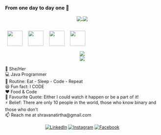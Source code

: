 ### From one day to day one :rocket: 

<div align="center">
 <a href="https://github.com/shravanatirtha">
 <img align="center" src="https://github-readme-stats-ten-gilt.vercel.app/api?username=shravanatirtha&theme=gruvbox&show_icons=true&count_private=true&count_private_pr=true&count_public_pr=true&show_owner=true" />
</a>
<a href="https://github.com/shravanatirtha">
 <img align="center" src="https://github-readme-streak-stats.herokuapp.com/?user=shravanatirtha&theme=merko" />
</a>
<br/>
<br/>
<p align="justify">
  <code> <img height="50" src="https://www.vectorlogo.zone/logos/java/java-ar21.svg"> </code> 
 <code> <img height="50" src="https://www.vectorlogo.zone/logos/nodejs/nodejs-horizontal.svg"> </code>
 <code> <img height="50" src="https://www.vectorlogo.zone/logos/mysql/mysql-ar21.svg"> </code>
  <code> <img height="50" src="https://www.vectorlogo.zone/logos/google_cloud/google_cloud-ar21.svg"> </code>
 </p>
 <a href="https://github.com/shravanatirtha">
 <img align="center" src="https://github-readme-stats.vercel.app/api/top-langs/?username=shravanatirtha&langs_count=8&theme=gruvbox" />
</a>
 </div> 
 <div align="center">
 <a href="https://github.com/shravanatirtha">
  <img align="center" src="https://github-readme-stats.vercel.app/api/wakatime?username=shravanatirtha&theme=gruvbox" />
</a>
 </div>   
 </div>
<br/>
👧 She/Her<br/>
💻 Java Programmer<br/>
🔄 Routine: Eat - Sleep - Code - Repeat<br/>
😆 Fun fact: I CODE<br/>
❤️ Food & Code<br/>
📝 Favourite Quote: Either I could watch it happen or be a part of it!<br/>
⚡ Belief: There are only 10 people in the world, those who know binary and those who don't<br/>
📫 Reach me at shravanatirtha@gmail.com <br/>
<br/>
<div align="center">
<a href="https://www.linkedin.com/in/shravanatirtha" target="_blank"><img src="https://img.shields.io/badge/LinkedIn-%230077B5.svg?&style=flat-square&logo=linkedin&logoColor=white" alt="LinkedIn"></a>
<a href="https://www.instagram.com/shravlogy" target="_blank"><img src="https://img.shields.io/badge/Instagram-%23E4405F.svg?&style=flat-square&logo=instagram&logoColor=white" alt="Instagram"></a>
<a href="https://www.facebook.com/shravanatirtha" target="_blank"><img src="https://img.shields.io/badge/Facebook-%231877F2.svg?&style=flat-square&logo=facebook&logoColor=white" alt="Facebook"></a>
</div>
